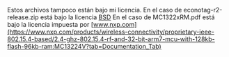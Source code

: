 Estos archivos tampoco están bajo mi licencia.
En el caso de econotag-r2-release.zip está bajo la licencia [BSD](https://github.com/malvira/libmc1322x/blob/master/COPYING)
En el caso de MC1322xRM.pdf está bajo la licencia impuesta por [www.nxp.com](https://www.nxp.com/products/wireless-connectivity/proprietary-ieee-802.15.4-based/2.4-ghz-802.15.4-rf-and-32-bit-arm7-mcu-with-128kb-flash-96kb-ram:MC13224V?tab=Documentation_Tab)
